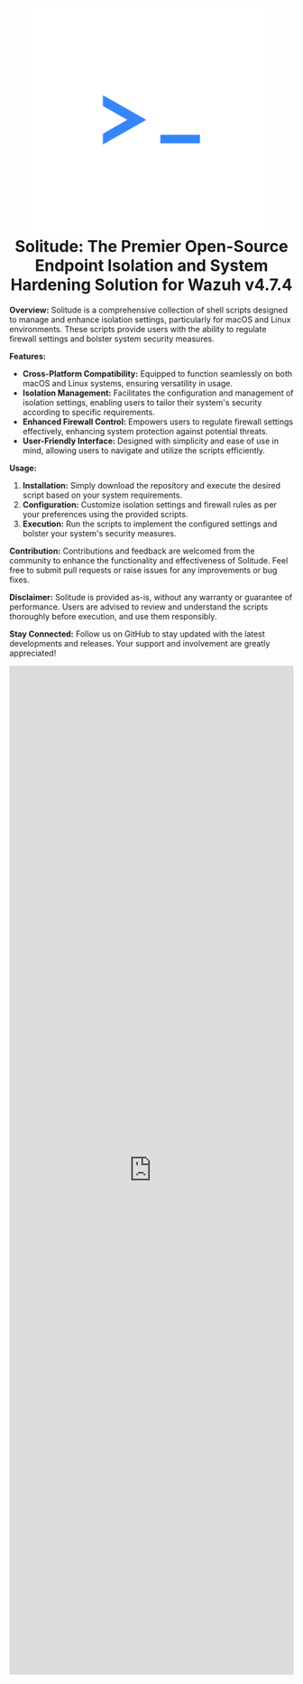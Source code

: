 <h1 align="center">
<br>
<img src=assets/web-shell-circle.png height="400" >
<br>
<strong>Solitude: The Premier Open-Source Endpoint Isolation and System Hardening Solution for Wazuh v4.7.4</strong>
</h1>

**Overview:**
Solitude is a comprehensive collection of shell scripts designed to manage and enhance isolation settings, particularly for macOS and Linux environments. These scripts provide users with the ability to regulate firewall settings and bolster system security measures.

**Features:**

- **Cross-Platform Compatibility:** Equipped to function seamlessly on both macOS and Linux systems, ensuring versatility in usage.
- **Isolation Management:** Facilitates the configuration and management of isolation settings, enabling users to tailor their system's security according to specific requirements.
- **Enhanced Firewall Control:** Empowers users to regulate firewall settings effectively, enhancing system protection against potential threats.
- **User-Friendly Interface:** Designed with simplicity and ease of use in mind, allowing users to navigate and utilize the scripts efficiently.

**Usage:**

1. **Installation:** Simply download the repository and execute the desired script based on your system requirements.
2. **Configuration:** Customize isolation settings and firewall rules as per your preferences using the provided scripts.
3. **Execution:** Run the scripts to implement the configured settings and bolster your system's security measures.

**Contribution:**
Contributions and feedback are welcomed from the community to enhance the functionality and effectiveness of Solitude. Feel free to submit pull requests or raise issues for any improvements or bug fixes.

**Disclaimer:**
Solitude is provided as-is, without any warranty or guarantee of performance. Users are advised to review and understand the scripts thoroughly before execution, and use them responsibly.

**Stay Connected:**
Follow us on GitHub to stay updated with the latest developments and releases. Your support and involvement are greatly appreciated!

<iframe src="https://www.linkedin.com/embed/feed/update/urn:li:share:7202304534709211137" height="1788" width="504" frameborder="0" allowfullscreen="" title="Embedded post"></iframe>
